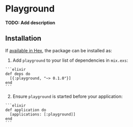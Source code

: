 # Playground

**TODO: Add description**

## Installation

If [available in Hex](https://hex.pm/docs/publish), the package can be installed as:

  1. Add `playground` to your list of dependencies in `mix.exs`:

    ```elixir
    def deps do
      [{:playground, "~> 0.1.0"}]
    end
    ```

  2. Ensure `playground` is started before your application:

    ```elixir
    def application do
      [applications: [:playground]]
    end
    ```

